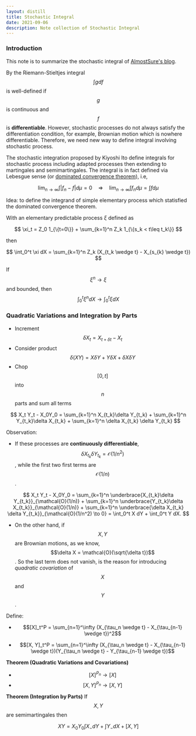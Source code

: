 ```yaml
---
layout: distill
title: Stochastic Integral
date: 2021-09-06
description: Note collection of Stochastic Integral
---
```


### Introduction

This note is to summarize the stochastic integral of <a href="https://almostsuremath.com/stochastic-calculus/">AlmostSure's blog</a>.

By the Riemann-Stieltjes integral $$\int g df$$ is well-defined if $$g$$ is continuous and $$f$$ is **differentiable**. However, stochastic processes do not always satisfy the differentiation condition, for example, Brownian motion which is nowhere differentiable. Therefore, we need new way to define integral involving stochastic process.

The stochastic integration proposed by Kiyoshi Ito define integrals for stochastic process including adapted processes then extending to martingales and semimartingales. The integral is in fact defined via Lebesgue  sense (or <a href="https://en.wikipedia.org/wiki/Dominated_convergence_theorem">dominated convergence theorem</a>), i.e,

$$
\lim_{n \to \infty} \int \lvert f_n - f\rvert d\mu = 0 \quad \Rightarrow \quad \lim_{n \to \infty} \int f_n d\mu = \int f d\mu
$$

Idea: to define the integrand of simple elementary process which statisfied the dominated convergence theorem.

With an elementary predictable process $\xi$ defined as 

$$
\xi_t = Z_0 1_{\{t=0\}} + \sum_{k=1}^n Z_k 1_{\{s_k < t\leq t_k\}}
$$

then 

$$
    \int_0^t \xi dX = \sum_{k=1}^n Z_k (X_{t_k \wedge t} - X_{s_{k} \wedge t})
$$

If $$\xi^n \to \xi$$ and bounded, then $$\int_0^t\xi^n dX \to \int_0^t \xi dX$$ 

### Quadratic Variations and Integration by Parts

+ Increment $$\delta X_t = X_{t + \delta t} - X_t$$
+ Consider product $$\delta (XY) = X\delta Y + Y\delta X + \delta X \delta Y$$
+ Chop $$[0, t]$$ into $$n$$ parts and sum all terms

$$
    X_t Y_t - X_0Y_0 = \sum_{k=1}^n X_{t_k}\delta Y_{t_k} + \sum_{k=1}^n Y_{t_k}\delta X_{t_k} + \sum_{k=1}^n \delta X_{t_k} \delta Y_{t_k}
$$

Observation:
+ If these processes are **continuously differentiable**, $$\delta X_{t_k} \delta Y_{t_k} = \mathcal{O}(1/n^2)$$, while the first two first terms are $$\mathcal{O}(1/n)$$.

$$
X_t Y_t - X_0Y_0 = \sum_{k=1}^n \underbrace{X_{t_k}\delta Y_{t_k}}_{\mathcal{O}(1/n)} + \sum_{k=1}^n \underbrace{Y_{t_k}\delta X_{t_k}}_{\mathcal{O}(1/n)} + \sum_{k=1}^n \underbrace{\delta X_{t_k} \delta Y_{t_k}}_{\mathcal{O}(1/n^2) \to 0} = \int_0^t X dY + \int_0^t Y dX.
$$

+ On the other hand, if $$X, Y$$ are Brownian motions, as we know, $$\delta X = \mathcal{O}(\sqrt{\delta t})$$. So the last term does not vanish, is the reason for introducing *quadratic covariation* of $$X$$ and $$Y$$.

Define:
+ $$[X]_t^P = \sum_{n=1}^\infty (X_{\tau_n \wedge t} - X_{\tau_{n-1} \wedge t})^2$$

+ $$[X, Y]_t^P = \sum_{n=1}^\infty (X_{\tau_n \wedge t} - X_{\tau_{n-1} \wedge t})(Y_{\tau_n \wedge t} - Y_{\tau_{n-1} \wedge t})$$

**Theorem (Quadratic Variations and Covariations)**

+ $$[X]^{P_n} \to [X]$$
+ $$[X, Y]^{P_n} \to [X, Y]$$

**Theorem (Integration by Parts)** If $$X, Y$$ are semimartingales then

$$
    XY = X_0Y_0 \int X_{-} dY + \int Y_{-}dX + [X,Y]
$$